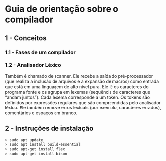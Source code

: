 # Guia de orientação sobre o compilador

## 1 - Conceitos

### 1.1 - Fases de um compilador

### 1.2 - Analisador Léxico
Também é chamado de scanner. Ele recebe a saída do pré-processador (que realiza a inclusão de arquivos e a expansão de macros) como entrada que está em uma linguagem de alto nível pura. Ele lê os caracteres do programa fonte e os agrupa em lexemas (sequência de caracteres que “andam juntos”). Cada lexema corresponde a um token. Os tokens são definidos por expressões regulares que são compreendidas pelo analisador léxico. Ele também remove erros lexicais (por exemplo, caracteres errados), comentários e espaços em branco.


## 2 - Instruções de instalação
```bash
> sudo apt update
> sudo apt install build-essential
> sudo apt-get install flex
> sudo apt-get install bison
```